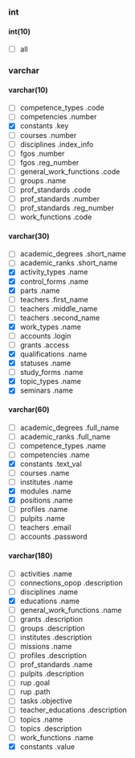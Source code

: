 ### int
#### int(10)
- [ ] all

### varchar
#### varchar(10)
- [ ] competence_types          .code
- [ ] competencies              .number
- [x] constants                 .key
- [ ] courses                   .number
- [ ] disciplines               .index_info
- [ ] fgos                      .number
- [ ] fgos                      .reg_number
- [ ] general_work_functions    .code
- [ ] groups                    .name
- [ ] prof_standards            .code
- [ ] prof_standards            .number
- [ ] prof_standards            .reg_number
- [ ] work_functions            .code

#### varchar(30)
- [ ] academic_degrees          .short_name
- [ ] academic_ranks            .short_name
- [x] activity_types            .name
- [x] control_forms             .name
- [x] parts                     .name
- [ ] teachers                  .first_name
- [ ] teachers                  .middle_name
- [ ] teachers                  .second_name
- [x] work_types                .name
- [ ] accounts                  .login
- [ ] grants                    .access
- [x] qualifications            .name
- [x] statuses                  .name
- [ ] study_forms               .name
- [x] topic_types               .name
- [x] seminars                  .name

#### varchar(60)
- [ ] academic_degrees          .full_name
- [ ] academic_ranks            .full_name
- [ ] competence_types          .name
- [ ] competencies              .name
- [x] constants                 .text_val
- [ ] courses                   .name
- [ ] institutes                .name
- [x] modules                   .name
- [x] positions                 .name
- [ ] profiles                  .name
- [ ] pulpits                   .name
- [ ] teachers                  .email
- [ ] accounts                  .password

#### varchar(180)
- [ ] activities                .name
- [ ] connections_opop          .description
- [ ] disciplines               .name
- [x] educations                .name
- [ ] general_work_functions    .name
- [ ] grants                    .description
- [ ] groups                    .description
- [ ] institutes                .description
- [ ] missions                  .name
- [ ] profiles                  .description
- [ ] prof_standards            .name
- [ ] pulpits                   .description
- [ ] rup                       .goal
- [ ] rup                       .path
- [ ] tasks                     .objective
- [ ] teacher_educations        .description
- [ ] topics                    .name
- [ ] topics                    .description
- [ ] work_functions            .name
- [x] constants                 .value